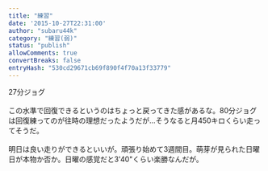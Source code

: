 ```yaml
---
title: "練習"
date: '2015-10-27T22:31:00'
author: "subaru44k"
category: "練習(弱)"
status: "publish"
allowComments: true
convertBreaks: false
entryHash: "530cd29671cb69f890f4f70a13f33779"
---
```

27分ジョグ<br>
<br>
この水準で回復できるというのはちょっと戻ってきた感があるな。80分ジョグは回復練ってのが往時の理想だったようだが…そうなると月450キロくらい走ってそうだ。<br>
<br>
明日は良い走りができるといいが。頑張り始めて3週間目。萌芽が見られた日曜日が本物か否か。日曜の感覚だと3'40"くらい楽勝なんだが。
